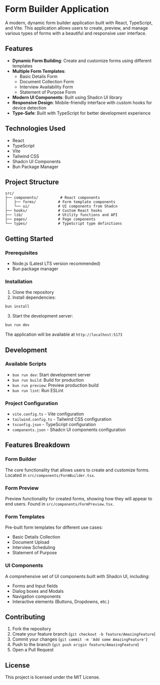 # Form Builder Application

A modern, dynamic form builder application built with React, TypeScript, and Vite. This application allows users to create, preview, and manage various types of forms with a beautiful and responsive user interface.

## Features

- **Dynamic Form Building**: Create and customize forms using different templates
- **Multiple Form Templates**:
  - Basic Details Form
  - Document Collection Form
  - Interview Availability Form
  - Statement of Purpose Form
- **Modern UI Components**: Built using Shadcn UI library
- **Responsive Design**: Mobile-friendly interface with custom hooks for device detection
- **Type-Safe**: Built with TypeScript for better development experience

## Technologies Used

- React
- TypeScript
- Vite
- Tailwind CSS
- Shadcn UI Components
- Bun Package Manager

## Project Structure

```
src/
├── components/          # React components
│   ├── forms/          # Form template components
│   └── ui/             # UI components from Shadcn
├── hooks/              # Custom React hooks
├── lib/                # Utility functions and API
├── pages/              # Page components
└── types/              # TypeScript type definitions
```

## Getting Started

### Prerequisites

- Node.js (Latest LTS version recommended)
- Bun package manager

### Installation

1. Clone the repository
2. Install dependencies:
```bash
bun install
```

3. Start the development server:
```bash
bun run dev
```

The application will be available at `http://localhost:5173`

## Development

### Available Scripts

- `bun run dev`: Start development server
- `bun run build`: Build for production
- `bun run preview`: Preview production build
- `bun run lint`: Run ESLint

### Project Configuration

- `vite.config.ts` - Vite configuration
- `tailwind.config.ts` - Tailwind CSS configuration
- `tsconfig.json` - TypeScript configuration
- `components.json` - Shadcn UI components configuration

## Features Breakdown

### Form Builder
The core functionality that allows users to create and customize forms. Located in `src/components/FormBuilder.tsx`.

### Form Preview
Preview functionality for created forms, showing how they will appear to end users. Found in `src/components/FormPreview.tsx`.

### Form Templates
Pre-built form templates for different use cases:
- Basic Details Collection
- Document Upload
- Interview Scheduling
- Statement of Purpose

### UI Components
A comprehensive set of UI components built with Shadcn UI, including:
- Forms and Input fields
- Dialog boxes and Modals
- Navigation components
- Interactive elements (Buttons, Dropdowns, etc.)

## Contributing

1. Fork the repository
2. Create your feature branch (`git checkout -b feature/AmazingFeature`)
3. Commit your changes (`git commit -m 'Add some AmazingFeature'`)
4. Push to the branch (`git push origin feature/AmazingFeature`)
5. Open a Pull Request

## License

This project is licensed under the MIT License.
